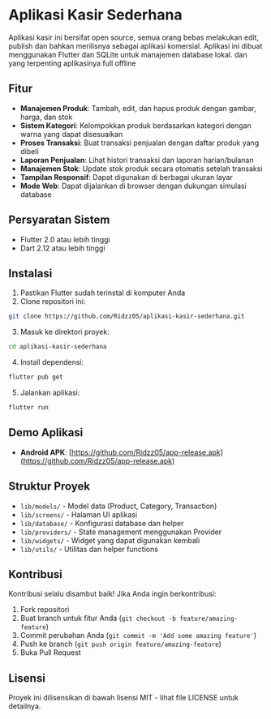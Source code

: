 # Aplikasi Kasir Sederhana

Aplikasi kasir ini bersifat open source, semua orang bebas melakukan edit, publish dan bahkan merilisnya sebagai aplikasi komersial. Aplikasi ini dibuat menggunakan Flutter dan SQLite untuk manajemen database lokal. dan yang terpenting aplikasinya full offline

## Fitur

- **Manajemen Produk**: Tambah, edit, dan hapus produk dengan gambar, harga, dan stok
- **Sistem Kategori**: Kelompokkan produk berdasarkan kategori dengan warna yang dapat disesuaikan
- **Proses Transaksi**: Buat transaksi penjualan dengan daftar produk yang dibeli
- **Laporan Penjualan**: Lihat histori transaksi dan laporan harian/bulanan
- **Manajemen Stok**: Update stok produk secara otomatis setelah transaksi
- **Tampilan Responsif**: Dapat digunakan di berbagai ukuran layar
- **Mode Web**: Dapat dijalankan di browser dengan dukungan simulasi database

## Persyaratan Sistem

- Flutter 2.0 atau lebih tinggi
- Dart 2.12 atau lebih tinggi

## Instalasi

1. Pastikan Flutter sudah terinstal di komputer Anda
2. Clone repositori ini:
```bash
git clone https://github.com/Ridzz05/aplikasi-kasir-sederhana.git
```
3. Masuk ke direktori proyek:
```bash
cd aplikasi-kasir-sederhana
```
4. Install dependensi:
```bash
flutter pub get
```
5. Jalankan aplikasi:
```bash
flutter run
```

## Demo Aplikasi

- **Android APK**: [https://github.com/Ridzz05/app-release.apk](https://github.com/Ridzz05/app-release.apk)

## Struktur Proyek

- `lib/models/` - Model data (Product, Category, Transaction)
- `lib/screens/` - Halaman UI aplikasi
- `lib/database/` - Konfigurasi database dan helper
- `lib/providers/` - State management menggunakan Provider
- `lib/widgets/` - Widget yang dapat digunakan kembali
- `lib/utils/` - Utilitas dan helper functions

## Kontribusi

Kontribusi selalu disambut baik! Jika Anda ingin berkontribusi:

1. Fork repositori
2. Buat branch untuk fitur Anda (`git checkout -b feature/amazing-feature`)
3. Commit perubahan Anda (`git commit -m 'Add some amazing feature'`)
4. Push ke branch (`git push origin feature/amazing-feature`)
5. Buka Pull Request

## Lisensi

Proyek ini dilisensikan di bawah lisensi MIT - lihat file LICENSE untuk detailnya.